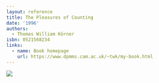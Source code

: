 ```yaml
---
layout: reference
title: The Pleasures of Counting
date: '1996'
authors:
  - Thomas William Körner
isbn: 0521568234
links:
  - name: Book homepage
    url: https://www.dpmms.cam.ac.uk/~twk/my-book.html
---
```

![](/media/books/korner.jpg)

